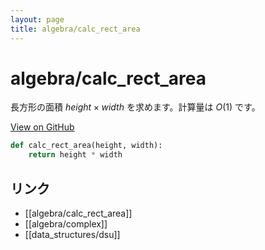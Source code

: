 ```yaml
---
layout: page
title: algebra/calc_rect_area
---
```


# algebra/calc_rect_area

長方形の面積 $height \times width$ を求めます。計算量は $O(1)$ です。

[View on GitHub](https://github.com/moyomogi/python_2022_lib/blob/master/lib/algebra/calc_rect_area.py)

```py
def calc_rect_area(height, width):
    return height * width
```

## リンク
- [[algebra/calc_rect_area]]
- [[algebra/complex]]
- [[data_structures/dsu]]
